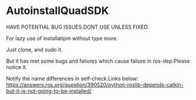 # AutoinstallQuadSDK

HAVE POTENTIAL BUG ISSUES.DONT USE UNLESS FIXED.

For lazy use of installatipm without type more.

Just clone, and sudo it.

But it has met some bugs and faliures which cause faliure in ros-dep.Please notice it.

Notify the name differences in self-check.Links below:
https://answers.ros.org/question/390520/python-roslib-depends-catkin-but-it-is-not-going-to-be-installed/

